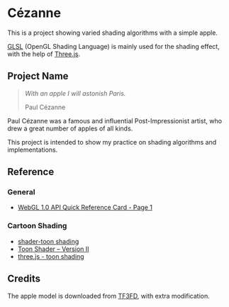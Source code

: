 # Cézanne

This is a project showing varied shading algorithms with a simple apple.

[GLSL](https://en.wikipedia.org/wiki/OpenGL_Shading_Language) (OpenGL Shading Language) is mainly used for the shading effect, with the help of [Three.js](https://threejs.org).

## Project Name

> *With an apple I will astonish Paris.*
>
> Paul Cézanne

Paul Cézanne was a famous and influential Post-Impressionist artist, who drew a great number of apples of all kinds.

This project is intended to show my practice on shading algorithms and implementations.

## Reference

### General

- [WebGL 1.0 API Quick Reference Card - Page 1](https://www.khronos.org/files/webgl/webgl-reference-card-1_0.pdf)

### Cartoon Shading

- [shader-toon shading](https://sites.google.com/site/threejstuts/home/shader-toon)
- [Toon Shader – Version II](http://www.lighthouse3d.com/tutorials/glsl-12-tutorial/toon-shader-version-ii/)
- [three.js - toon shading](http://www.realtimerendering.com/erich/udacity/exercises/unit3_toon_solution3.html)

## Credits

The apple model is downloaded from [TF3FD](http://tf3dm.com/3d-model/apple-51047.html), with extra modification.
